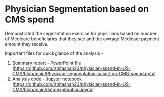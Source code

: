 # Physician Segmentation based on CMS spend

Demonstrated the segmentation exercise for physicians based on number of Medicare beneficiaries that they see and the average Medicare payment amount they receive. 

Important files for quick glance of the analysis -

1. Summary report - PowerPoint file (https://github.com/ishitashah23/physician-spend-in-US-CMS/blob/main/Physician-segmentation-based-on-CMS-spend.pptx)
2. Analysis code - Jupyter notebook (https://github.com/ishitashah23/physician-spend-in-US-CMS/blob/main/data-exploration.ipynb)
